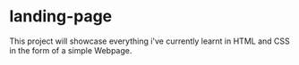 # landing-page
This project will showcase everything i've currently learnt in HTML and CSS in the form of a simple Webpage.